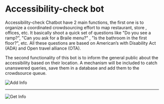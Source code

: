 # Accessibility-check bot

Accessibility-check Chatbot have 2 main functions, the first one is to organize a coordinated crowdsourcing effort to map restaurant, store , offices, etc.  It basically shoot  a quick set of questions like "Do you see a ramp?", "Can you ask for a Braile menu?" , "Is the bathroom in the first floor?", etc.  All these questions are based on American’s with Disability Act (ADA) and Open travel alliance (OTA).  

The second functionality of this bot is to inform the general public about the accessibility based on their location. A mechanism will be included to catch unanswered queries, save them in a database and add them to the crowdsource queue.



![Add Info](https://user-images.githubusercontent.com/6516814/83312764-6350eb00-a1c8-11ea-81fb-3a79793a4de1.jpg)

<hr/>

![Get Info](https://user-images.githubusercontent.com/6516814/83312776-6f3cad00-a1c8-11ea-9067-3e5131a9017b.jpg)

